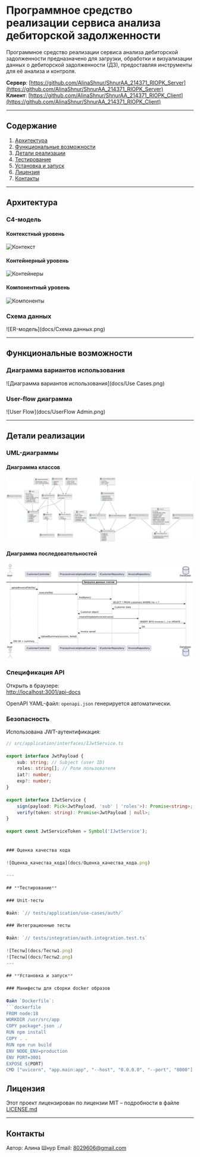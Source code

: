 ﻿# **Программное средство реализации сервиса анализа дебиторской задолженности**

Программное средство реализации сервиса анализа дебиторской задолженности предназначено для загрузки, обработки и визуализации данных о дебиторской задолженности (ДЗ), предоставляя инструменты для её анализа и контроля.

**Сервер**: [https://github.com/AlinaShnur/ShnurAA_214371_RIOPK_Server](https://github.com/AlinaShnur/ShnurAA_214371_RIOPK_Server)  
**Клиент**: [https://github.com/AlinaShnur/ShnurAA_214371_RIOPK_Client](https://github.com/AlinaShnur/ShnurAA_214371_RIOPK_Client)

---

## **Содержание**

1. [Архитектура](#архитектура)  
2. [Функциональные возможности](#функциональные-возможности)  
3. [Детали реализации](#детали-реализации)  
4. [Тестирование](#тестирование)  
5. [Установка и запуск](#установка-и-запуск)  
6. [Лицензия](#лицензия)  
7. [Контакты](#контакты)

---

## **Архитектура**

### C4-модель

#### Контекстный уровень  
![Контекст](docs/1Ур.png)

#### Контейнерный уровень  
![Контейнеры](docs/2Ур.png)

#### Компонентный уровень  
![Компоненты](docs/3Ур.png)

### Схема данных  
![ER-модель](docs/Схема данных.png)

---

## **Функциональные возможности**

### Диаграмма вариантов использования  
![Диаграмма вариантов использования](docs/Use Cases.png)

### User-flow диаграмма  
![User Flow](docs/UserFlow Admin.png)

---

## **Детали реализации**

### UML-диаграммы

#### Диаграмма классов  
![Диаграмма классов](docs/UML_Class_Diagram.png)

#### Диаграмма последовательностей  
![Диаграмма последовательностей](docs/UML_Sequence_Diagram.png)

### Спецификация API

Открыть в браузере:  
[http://localhost:3001/api-docs](http://localhost:3001/api-docs/)

OpenAPI YAML-файл: `openapi.json` генерируется автоматически.

### Безопасность

Использована JWT-аутентификация:
```typescript
// src/application/interfaces/IJwtService.ts

export interface JwtPayload {
    sub: string; // Subject (user ID)
    roles: string[]; // Роли пользователя
    iat?: number;
    exp?: number;
}

export interface IJwtService {
    sign(payload: Pick<JwtPayload, 'sub' | 'roles'>): Promise<string>;
    verify(token: string): Promise<JwtPayload | null>;
}

export const JwtServiceToken = Symbol('IJwtService');


### Оценка качества кода

![Оценка_качества_кода](docs/Оценка_качества_кода.png)

---

## **Тестирование**

### Unit-тесты

Файл: `// tests/application/use-cases/auth/`

### Интеграционные тесты

Файл: `// tests/integration/auth.integration.test.ts`

![Тесты](docs/Тесты1.png)
![Тесты](docs/Тесты2.png)
---

## **Установка и запуск**

### Манифесты для сборки docker образов

Файл `Dockerfile`:
```dockerfile
FROM node:18
WORKDIR /usr/src/app
COPY package*.json ./
RUN npm install
COPY . .
RUN npm run build
ENV NODE_ENV=production
ENV PORT=3001
EXPOSE ${PORT}
CMD ["uvicorn", "app.main:app", "--host", "0.0.0.0", "--port", "8000"]
```

## **Лицензия**

Этот проект лицензирован по лицензии MIT – подробности в файле [LICENSE.md](LICENSE.md)

---

## **Контакты**

Автор: Алина Шнур 
Email: 8029606@gmail.com